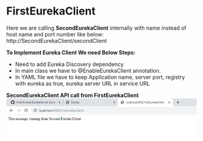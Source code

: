 # FirstEurekaClient

Here we are calling **SecondEurekaClient** internally with name instead of host name and port number like below:
http://SecondEurekaClient/secondClient

**To Implement Eureka Client We need Below Steps:**

* Need to add Eureka Discovery dependency
* In main class we have to @EnableEurekaClient annotation.
* In YAML file we have to keep Application name, server port, registry with eureka as true, eureka server URL in service URL

**SecondEurekaClient API call from FirstEurekaClient**
![BD](https://github.com/KhatriCodes/FirstEurekaClient/blob/master/FirstEurekaClientCall.png)
